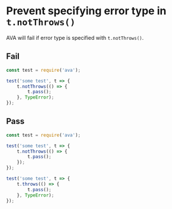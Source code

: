 # Prevent specifying error type in `t.notThrows()`

AVA will fail if error type is specified with `t.notThrows()`.


## Fail

```js
const test = require('ava');

test('some test', t => {
    t.notThrows(() => {
        t.pass();
    }, TypeError);
});
```


## Pass

```js
const test = require('ava');

test('some test', t => {
    t.notThrows(() => {
        t.pass();
    });
});

test('some test', t => {
    t.throws(() => {
        t.pass();
    }, TypeError);
});
```
